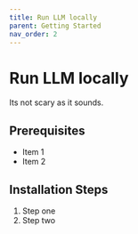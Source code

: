 ```yaml
---
title: Run LLM locally
parent: Getting Started
nav_order: 2
---
```


# Run LLM locally
Its not scary as it sounds.

## Prerequisites

- Item 1
- Item 2

## Installation Steps

1. Step one
2. Step two